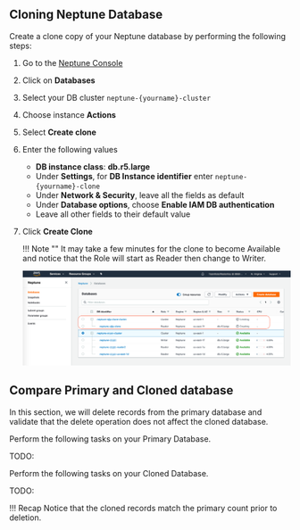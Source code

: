 ## Cloning Neptune Database

Create a clone copy of your Neptune database by performing the following steps:

1.	Go to the [Neptune Console](https://console.aws.amazon.com/neptune/home)
2.	Click on **Databases** 
3.	Select your DB cluster `neptune-{yourname}-cluster`
4.	Choose instance **Actions**
5.	Select **Create clone**
 
6.	Enter the following values
    - **DB instance class**: **db.r5.large**
    - Under **Settings**, for **DB Instance identifier** enter `neptune-{yourname}-clone`
    - Under **Network & Security**, leave all the fields as default
    - Under **Database options**, choose **Enable IAM DB authentication**
    - Leave all other fields to their default value
    
7.	Click **Create Clone**

    !!! Note ""
        It may take a few minutes for the clone to become Available and notice that the Role will start as Reader then change to Writer.

    ![](assets/images/clone_neptune.png)



## Compare Primary and Cloned database

In this section, we will delete records from the primary database and validate that the delete operation does not affect the cloned database.

Perform the following tasks on your Primary Database. 


TODO:

Perform the following tasks on your Cloned Database. 


TODO:

!!! Recap 
    Notice that the cloned records match the primary count prior to deletion. 
